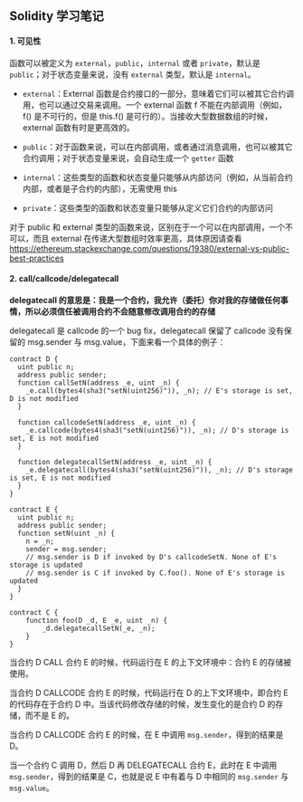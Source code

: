 ## Solidity 学习笔记

#### 1. 可见性

函数可以被定义为 `external`，`public`，`internal` 或者 `private`，默认是 `public`；对于状态变量来说，没有 `external` 类型，默认是 `internal`。

- `external`：External 函数是合约接口的一部分，意味着它们可以被其它合约调用，也可以通过交易来调用。一个 external 函数 f 不能在内部调用（例如，f() 是不可行的，但是 this.f() 是可行的）。当接收大型数据数组的时候，external 函数有时是更高效的。

- `public`：对于函数来说，可以在内部调用，或者通过消息调用，也可以被其它合约调用；对于状态变量来说，会自动生成一个 `getter` 函数

- `internal`：这些类型的函数和状态变量只能够从内部访问（例如，从当前合约内部，或者是子合约的内部），无需使用 this

- `private`：这些类型的函数和状态变量只能够从定义它们合约的内部访问

对于 public 和 external 类型的函数来说，区别在于一个可以在内部调用，一个不可以，而且 external 在传递大型数组时效率更高，具体原因请查看
https://ethereum.stackexchange.com/questions/19380/external-vs-public-best-practices

#### 2. call/callcode/delegatecall

**delegatecall 的意思是：我是一个合约，我允许（委托）你对我的存储做任何事情，所以必须信任被调用合约不会随意修改调用合约的存储**

delegatecall 是 callcode 的一个 bug fix，delegatecall 保留了 callcode 没有保留的 msg.sender 与 msg.value，下面来看一个具体的例子：

```
contract D {
  uint public n;
  address public sender;
  function callSetN(address _e, uint _n) {
    _e.call(bytes4(sha3("setN(uint256)")), _n); // E's storage is set, D is not modified
  }

  function callcodeSetN(address _e, uint _n) {
    _e.callcode(bytes4(sha3("setN(uint256)")), _n); // D's storage is set, E is not modified
  }

  function delegatecallSetN(address _e, uint _n) {
    _e.delegatecall(bytes4(sha3("setN(uint256)")), _n); // D's storage is set, E is not modified
  }
}

contract E {
  uint public n;
  address public sender;
  function setN(uint _n) {
    n = _n;
    sender = msg.sender;
    // msg.sender is D if invoked by D's callcodeSetN. None of E's storage is updated
    // msg.sender is C if invoked by C.foo(). None of E's storage is updated
  }
}

contract C {
    function foo(D _d, E _e, uint _n) {
        _d.delegatecallSetN(_e, _n);
    }
}
```

当合约 D CALL 合约 E 的时候，代码运行在 E 的上下文环境中：合约 E 的存储被使用。

当合约 D CALLCODE 合约 E 的时候，代码运行在 D 的上下文环境中，即合约 E 的代码存在于合约 D 中。当该代码修改存储的时候，发生变化的是合约 D 的存储，而不是 E 的。

当合约 D CALLCODE 合约 E 的时候，在 E 中调用 `msg.sender`，得到的结果是 D。

当一个合约 C 调用 D，然后 D 再 DELEGATECALL 合约 E，此时在 E 中调用 `msg.sender`，得到的结果是 C，也就是说 E 中有着与 D 中相同的 `msg.sender` 与 `msg.value`。 
